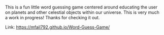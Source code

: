 This is a fun little word guessing game centered around educating the user on planets and other celestial objects within our universe.  This is very much a work in progress!  Thanks for checking it out.

Link:  https://mfail792.github.io/Word-Guess-Game/
